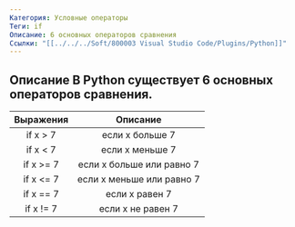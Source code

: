 ```yaml
---
Категория: Условные операторы
Теги: if
Описание: 6 основных операторов сравнения
Ссылки: "[[../../../Soft/800003 Visual Studio Code/Plugins/Python]]"
---
```


## Описание В Python существует 6 основных операторов сравнения.


| Выражения |         Описание          |
|:---------:|:-------------------------:|
| if x > 7  |      если x больше 7      |
| if x < 7  |      если x меньше 7      |
| if x >= 7 | если x больше или равно 7 |
| if x <= 7 | если x меньше или равно 7 |
| if x == 7 |      если x равен 7       |
| if x != 7 |     если x не равен 7     | 

